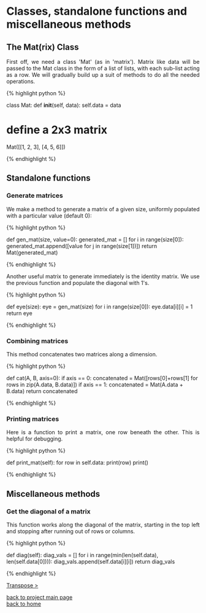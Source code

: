 # Classes, standalone functions and miscellaneous methods 
## The Mat(rix) Class
<div style="text-align: justify">
<p>First off, we need a class 'Mat' (as in 'matrix'). Matrix like data will be
passed to the Mat class in the form of a list of lists, with each sub-list
acting as a row. We will gradually build up a suit of methods to do all the
needed operations.</p> 
</div>

{% highlight python %}

class Mat:
    def __init__(self, data):
        self.data = data

# define a 2x3 matrix
Mat([[1, 2, 3], [4, 5, 6]])

{% endhighlight %}

## Standalone functions
### Generate matrices
<div style="text-align: justify">
<p>We make a method to generate a matrix of a given size, uniformly populated
with a particular value (default 0):</p>
</div>

{% highlight python %}

def gen_mat(size, value=0):
    generated_mat = []
    for i in range(size[0]):
        generated_mat.append([value for j in range(size[1])])
    return Mat(generated_mat)

{% endhighlight %}

<div style="text-align: justify">
<p>Another useful matrix to generate immediately is the identity matrix. We
use the previous function and populate the diagonal with 1's.</p>
</div>

{% highlight python %}

def eye(size):
    eye = gen_mat(size)
    for i in range(size[0]):
        eye.data[i][i] = 1
    return eye

{% endhighlight %}

### Combining matrices

<div style="text-align: justify">
<p>This method concatenates two matrices along a dimension.</p>
</div>

{% highlight python %}

def cat(A, B, axis=0):
    if axis == 0:
        concatenated = Mat([rows[0]+rows[1] for rows in zip(A.data, B.data)])
    if axis == 1:
        concatenated = Mat(A.data + B.data)
    return concatenated

{% endhighlight %}

### Printing matrices
<div style="text-align: justify">
<p>Here is a function to print a matrix, one row beneath the other. This is
helpful for debugging.</p>
</div>

{% highlight python %}

def print_mat(self):
    for row in self.data:
        print(row)
    print()

{% endhighlight %}

## Miscellaneous methods
### Get the diagonal of a matrix
<div style="text-align: justify">
<p>This function works along the diagonal of the matrix, starting in the top
left and stopping after running out of rows or columns.</p>
</div>

{% highlight python %}

def diag(self):
    diag_vals = []
    for i in range(min(len(self.data), len(self.data[0]))):
        diag_vals.append(self.data[i][i])
    return diag_vals

{% endhighlight %}

[Transpose >](./transpose.md)

[back to project main page](./numpy_from_scratch.md)\
[back to home](../README.md)

<script src="https://utteranc.es/client.js"
        repo="Matt-A-Bennett/Matt-A-Bennett.github.io"
        issue-term="https://matt-a-bennett.github.io/numpy_from_scratch/class_and_standalone_functions.html"
        theme="github-light"
        crossorigin="anonymous"
        async>
</script>

